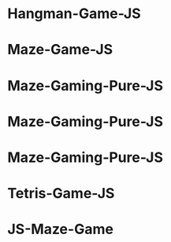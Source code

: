 # Hangman-Game-JS
# Maze-Game-JS
# Maze-Gaming-Pure-JS
# Maze-Gaming-Pure-JS
# Maze-Gaming-Pure-JS
# Tetris-Game-JS
# JS-Maze-Game
